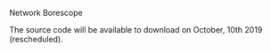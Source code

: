 Network Borescope

The source code will be available to download on October, 10th 2019 (rescheduled).
